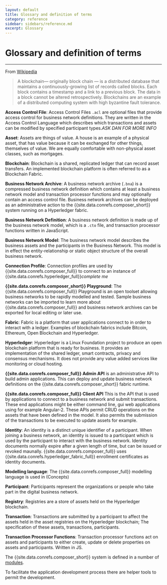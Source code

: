 ```yaml
---
layout: default
title: Glossary and definition of terms
category: reference
sidebar: sidebars/reference.md
excerpt: Glossary
---
```


# Glossary and definition of terms

---

From [Wikipedia](https://en.wikipedia.org/wiki/Blockchain_(database))

> A blockchain— originally block chain — is a distributed database that maintains a continuously-growing list of records called blocks. Each block contains a timestamp and a link to a previous block. The data in a block cannot be altered retrospectively. Blockchains are an example of a distributed computing system with high byzantine fault tolerance.


**Access Control File**: Access Control Files `.acl` are optional files that provide access control for business network definitions. They are written in the Access Control Language which describes which transactions and assets can be modified by specified participant types.*ASK DAN FOR MORE INFO*

**Asset**: Assets are things of value. A house is an example of a physical asset, that has value because it can be exchanged for other things, themselves of value. We are equally comfortable with non-physical asset classes, such as mortgages.

**Blockchain**: Blockchain is a shared, replicated ledger that can record asset transfers. An implemented blockchain platform is often referred to as a Blockchain Fabric.

**Business Network Archive**: A business network archive (`.bna`) is a compressed business network definition which contains at least a business network model and transaction processor functions and may optionally contain an access control file. Business network archives can be deployed as an administrative action to the {{site.data.conrefs.composer_short}} system running on a Hyperledger fabric.

**Business Network Definition**: A business network definition is made up of the business network model, which is a `.cto` file, and transaction processor functions written in JavaScript.

**Business Network Model**: The business network model describes the business assets and the participants in the Business Network. This model is in effect the entity-relationship or static object structure of the overall business network.

**Connection Profile**: Connection profiles are used by {{site.data.conrefs.composer_full}} to connect to an instance of {{site.data.conrefs.hyperledger_full}}*complete me*

**{{site.data.conrefs.composer_short}} Playground**: The {{site.data.conrefs.composer_full}} Playground is an open toolset allowing business networks to be rapidly modelled and tested. Sample business networks can be imported to learn more about {{site.data.conrefs.composer_full}} and business network archives can be exported for local editing or later use.

**Fabric**: Fabric is a platform that user applications connect to in order to interact with a ledger. Examples of blockchain fabrics include Bitcoin, Ethereum, Open Blockchain and Hyperledger.

**Hyperledger**: Hyperledger is a Linux Foundation project to produce an open blockchain platform that is ready for business. It provides an implementation of the shared ledger, smart contracts, privacy and consensus mechanisms. It does not provide any value added services like monitoring or cloud hosting.

**{{site.data.conrefs.composer_full}} Admin API** is an administrative API to build admin applications. This can deploy and update business network definitions on the {{site.data.conrefs.composer_short}} fabric runtime.

**{{site.data.conrefs.composer_full}} Client API** This is the API that is used by applications to connect to a business network and submit transactions. These end applications might be either command line, gui web applications using for example Angular-2.  These APIs permit CRUD operations on the assets that have been defined in the model. It also permits the submission of the transactions to be executed to update assets for example.

**Identity**: An identity is a distinct unique identifier of a participant. When joining a business network, an identity is issued to a participant which is used by the participant to interact with the business network. Identity documents normally expire after a given length of time, but can be issued or revoked maunally. {{site.data.conrefs.composer_full}} uses {{site.data.conrefs.hyperledger_fabric_full}} enrollment certificates as identity documents.

**Modelling language**: The {{site.data.conrefs.composer_full}} modelling language is used in  (Concepts)

**Participant**: Participants represent the organizations or people who take part in the digital business network.

**Registry**: Registries are a store of assets held on the Hyperledger blockchain.

**Transaction**: Transactions are submitted by a participant to affect the assets held in the asset registries on the Hyperledger blockchain; The specification of these assets, transactions, participants.

**Transaction Processor Functions**: Transaction processor functions act on assets and participants to either create, update or delete properties on assets and participants. Written in JS.



The {{site.data.conrefs.composer_short}} system is defined in a number of [modules](../reference/MeetTheModules.html).




To facilitate the application development process there are helper tools to permit the development.
